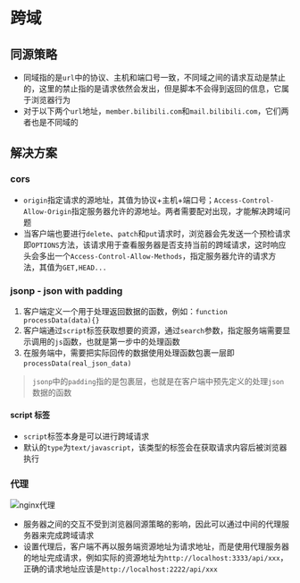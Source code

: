 # 跨域

## 同源策略

-   同域指的是`url`中的协议、主机和端口号一致，不同域之间的请求互动是禁止的，这里的禁止指的是请求依然会发出，但是脚本不会得到返回的信息，它属于浏览器行为
-   对于以下两个`url`地址，`member.bilibili.com`和`mail.bilibili.com`，它们两者也是不同域的

## 解决方案

### cors

-   `origin`指定请求的源地址，其值为协议+主机+端口号；`Access-Control-Allow-Origin`指定服务器允许的源地址。两者需要配对出现，才能解决跨域问题
-   当客户端也要进行`delete`、`patch`和`put`请求时，浏览器会先发送一个预检请求即`OPTIONS`方法，该请求用于查看服务器是否支持当前的跨域请求，这时响应头会多出一个`Access-Control-Allow-Methods`，指定服务器允许的请求方法，其值为`GET,HEAD...`

### jsonp - json with padding

1. 客户端定义一个用于处理返回数据的函数，例如：`function processData(data){}`
2. 客户端通过`script`标签获取想要的资源，通过`search`参数，指定服务端需要显示调用的`js`函数，也就是第一步中的处理函数
3. 在服务端中，需要把实际回传的数据使用处理函数包裹一层即`processData(real_json_data)`

> `jsonp`中的`padding`指的是包裹层，也就是在客户端中预先定义的处理`json`数据的函数

#### script 标签

-   `script`标签本身是可以进行跨域请求
-   默认的`type`为`text/javascript`，该类型的标签会在获取请求内容后被浏览器执行

### 代理

![nginx代理](/notes/assets/images/%E8%B7%A8%E5%9F%9F%E8%A7%A3%E5%86%B3%E6%96%B9%E6%A1%88-%E4%BB%A3%E7%90%86.png)

-   服务器之间的交互不受到浏览器同源策略的影响，因此可以通过中间的代理服务器来完成跨域请求
-   设置代理后，客户端不再以服务端资源地址为请求地址，而是使用代理服务器的地址完成请求，例如实际的资源地址为`http://localhost:3333/api/xxx`，正确的请求地址应该是`http://localhost:2222/api/xxx`
